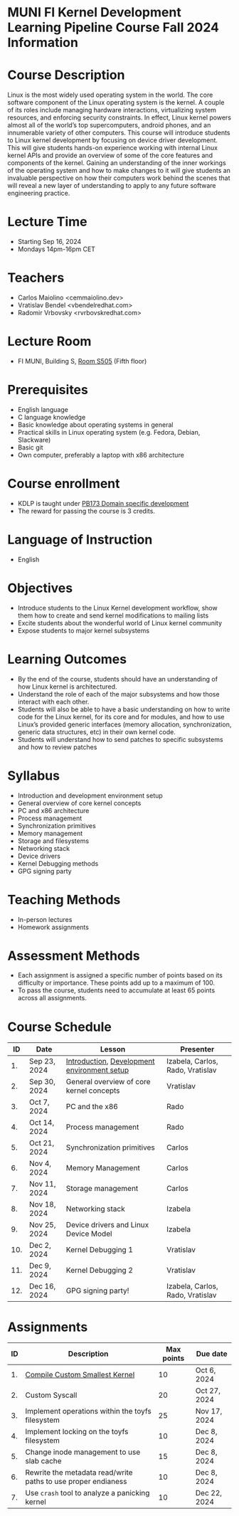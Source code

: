 # MUNI FI Kernel Development Learning Pipeline Course Fall 2024 Information

# Course Description

Linux is the most widely used operating system in the world. The core software component of the Linux operating system is the kernel. A couple of its roles include managing hardware interactions, virtualizing system resources, and enforcing security constraints. In effect, Linux kernel powers almost all of the world’s top supercomputers, android phones, and an innumerable variety of other computers. This course will introduce students to Linux kernel development by focusing on device driver development. This will give students hands-on experience working with internal Linux kernel APIs and provide an overview of some of the core features and components of the kernel. Gaining an understanding of the inner workings of the operating system and how to make changes to it will give students an invaluable perspective on how their computers work behind the scenes that will reveal a new layer of understanding to apply to any future software engineering practice.

# Lecture Time
-   Starting Sep 16, 2024
-   Mondays 14pm-16pm CET

# Teachers
- Carlos Maiolino <cem<at>maiolino.dev>
- Vratislav Bendel <vbendel<at>redhat.com>
- Radomir Vrbovsky <rvrbovsk<at>redhat.com>

# Lecture Room
- FI MUNI, Building S, [Room S505](https://is.muni.cz/kontakty/mistnost?lang=en;id=12880) (Fifth floor)

# Prerequisites
-   English language
-   C language knowledge
-   Basic knowledge about operating systems in general
-   Practical skills in Linux operating system (e.g. Fedora, Debian, Slackware)
-   Basic git
-   Own computer, preferably a laptop with x86 architecture

# Course enrollment
-   KDLP is taught under [PB173 Domain specific development](https://is.muni.cz/course/fi/podzim2024/PB173?lang=en)
-   The reward for passing the course is 3 credits.

# Language of Instruction
-   English

# Objectives
-   Introduce students to the Linux Kernel development workflow, show them how to create and send kernel modifications to mailing lists
-   Excite students about the wonderful world of Linux kernel community
-   Expose students to major kernel subsystems

# Learning Outcomes
-   By the end of the course, students should have an understanding of how Linux kernel is architectured.
-   Understand the role of each of the major subsystems and how those interact with each other.
-   Students will also be able to have a basic understanding on how to write code for the Linux kernel, for its core and for modules, and how to use Linux’s provided generic interfaces (memory allocation, synchronization, generic data structures, etc) in their own kernel code.
-   Students will understand how to send patches to specific subsystems and how to review patches

# Syllabus
-   Introduction and development environment setup
-   General overview of core kernel concepts
-   PC and x86 architecture
-   Process management
-   Synchronization primitives
-   Memory management
-   Storage and filesystems
-   Networking stack
-   Device drivers
-   Kernel Debugging methods
-   GPG signing party

# Teaching Methods
-   In-person lectures
-   Homework assignments

# Assessment Methods
-   Each assignment is assigned a specific number of points based on its difficulty or importance. These points add up to a maximum of 100.
-   To pass the course, students need to accumulate at least 65 points across all assignments.

# Course Schedule

| ID  | Date          | Lesson                                      | Presenter                        |
|-----|---------------|---------------------------------------------|----------------------------------|
| 1.  |  Sep 23, 2024 | [Introduction](/slides/L01_Introduction.pdf), [Development environment setup](/slides/L01_Development-environment-setup.pdf) | Izabela, Carlos, Rado, Vratislav |
| 2.  |  Sep 30, 2024 | General overview of core kernel concepts    | Vratislav                        |
| 3.  |  Oct 7, 2024 | PC and the x86                              | Rado                             |
| 4.  |  Oct 14, 2024  | Process management                          | Rado                             |
| 5.  |  Oct 21, 2024 | Synchronization primitives                  | Carlos                           |
| 6.  |  Nov 4, 2024 | Memory Management                           | Carlos                           |
| 7.  |  Nov 11, 2024  | Storage management                          | Carlos                           |
| 8.  |  Nov 18, 2024 | Networking stack                            | Izabela                          |
| 9.  |  Nov 25, 2024 | Device drivers and Linux Device Model       | Izabela                          |
| 10. |  Dec 2, 2024 | Kernel Debugging 1                          | Vratislav                        |
| 11. |  Dec 9, 2024  | Kernel Debugging 2                          | Vratislav                        |
| 12. |  Dec 16, 2024  | GPG signing party!                          | Izabela, Carlos, Rado, Vratislav |

# Assignments

| ID | Description                                                               | Max points | Due date      |
|----|---------------------------------------------------------------------------|------------|---------------|
| 1. | [Compile Custom Smallest Kernel](/assignments/A01_Custom_Kernel.md)       | 10         |  Oct 6, 2024  |
| 2. | Custom Syscall                                                            | 20         |  Oct 27, 2024 |
| 3. | Implement operations within the toyfs filesystem                          | 25         |  Nov 17, 2024 |
| 4. | Implement locking on the toyfs filesystem                                 | 10         |  Dec 8, 2024  |
| 5. | Change inode management to use slab cache                                 | 15         |  Dec 8, 2024  |
| 6. | Rewrite the metadata read/write paths to use proper endianess             | 10         |  Dec 8, 2024  |
| 7. | Use `crash` tool to analyze a panicking kernel                            | 10         |  Dec 22, 2024 |
